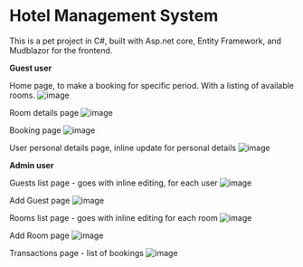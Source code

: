 # Hotel Management System
This is a pet project in C#, built with Asp.net core,  Entity Framework, and Mudblazor for the frontend.

**Guest user**

Home page, to make a booking for specific period. 
With a listing of available rooms.
![image](https://github.com/vitalilng/HotelManagementSystem/assets/1352475/de53d0e0-a21b-4098-ac89-d278bf3e5b1c)


Room details page
![image](https://github.com/vitalilng/HotelManagementSystem/assets/1352475/174d9562-ea4d-4215-860b-7c565f4ab78d)


Booking page
![image](https://github.com/vitalilng/HotelManagementSystem/assets/1352475/e52abfcb-37dc-4da9-b97d-b8a5ff0ae406)


User personal details page, inline update for personal details
![image](https://github.com/vitalilng/HotelManagementSystem/assets/1352475/4fdf7be3-87b1-4dfc-acb7-0e4d6b0f6707)



**Admin user**

Guests list page - goes with inline editing, for each user
![image](https://github.com/vitalilng/HotelManagementSystem/assets/1352475/87501f79-f266-4d53-864e-282e4ae6450f)


Add Guest page
![image](https://github.com/vitalilng/HotelManagementSystem/assets/1352475/907b1d93-8c4a-4e9a-a715-e41ef6a369d9)


Rooms list page - goes with inline editing for each room
![image](https://github.com/vitalilng/HotelManagementSystem/assets/1352475/703ac777-1409-473a-8733-59892d4db61f)


Add Room page
![image](https://github.com/vitalilng/HotelManagementSystem/assets/1352475/1847c0b8-e9ed-4c4d-8f75-8b7946438aa7)



Transactions page - list of bookings
![image](https://github.com/vitalilng/HotelManagementSystem/assets/1352475/317684aa-5837-493c-af4d-49c5d43848ca)
